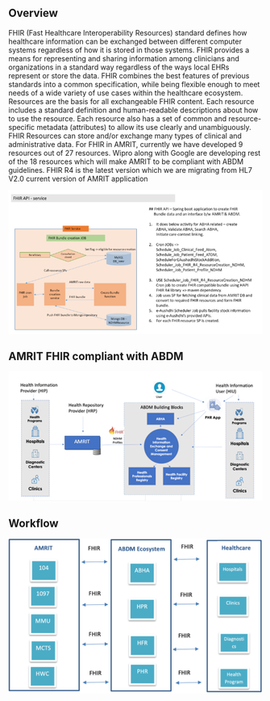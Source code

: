 ## Overview

FHIR (Fast Healthcare Interoperability Resources) standard defines how healthcare information can be exchanged between different computer systems regardless of how it is stored in those systems. FHIR provides a means for representing and sharing information among clinicians and organizations in a standard way regardless of the ways local EHRs represent or store the data. FHIR combines the best features of previous standards into a common specification, while being flexible enough to meet needs of a wide variety of use cases within the healthcare ecosystem.
Resources are the basis for all exchangeable FHIR content. Each resource includes a standard definition and human-readable descriptions about how to use the resource. Each resource also has a set of common and resource-specific metadata (attributes) to allow its use clearly and unambiguously. FHIR Resources can store and/or exchange many types of clinical and administrative data.
For FHIR in AMRIT, currently we have developed 9 resources out of 27 resources. Wipro along with Google are developing rest of the 18 resources which will make AMRIT to be compliant with ABDM guidelines.
FHIR R4 is the latest version which we are migrating from HL7 V2.0 current version of AMRIT application

![amrit-image](./img/fhir-overview.png)

## AMRIT FHIR compliant with ABDM

![amrit-image](./img/fhir-abdm-compliance.png)

## Workflow
![amrit-image](./img/fhir-workflow.png)
